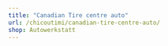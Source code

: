 ```yaml
---
title: "Canadian Tire centre auto"
url: /chicoutimi/canadian-tire-centre-auto/
shop: Autowerkstatt
---
```

